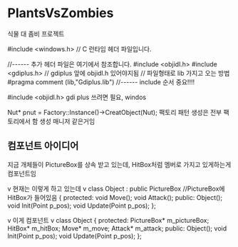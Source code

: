 # PlantsVsZombies
식물 대 좀비 프로젝트

#include <windows.h>
// C 런타임 헤더 파일입니다.

//------ 추가 헤더 파일은 여기에서 참조합니다.
#include <objidl.h>
#include <gdiplus.h>  // gdiplus  앞에 objidl.h 있어야지됨
// 파일형태로 lib 가지고 오는 방법
#pragma comment (lib,"Gdiplus.lib")
//------
include 순서 중요!!!!

#include <objidl.h> gdi plus 쓰려면 필요, windos




Nut* pnut =  Factory::Instance()->CreatObject(Nut); 팩토리 패턴
생성은 전부 팩토리에서 함 생성 매니저 같은거임


## 컴포넌트 아이디어
지금 개체들이 PictureBox를 상속 받고 있는데,
HitBox처럼 멤버로 가지고 있게하는게 컴포넌트임


v 현재는 이렇게 하고 있는데 v
class Object : public PictureBox //PictureBox에 HitBox가 들어있음
{
protected:
	void Move();
	void Attack();
public:
	Object();
	void Init(Point p_pos);
	void Update(Point p_pos);
};

v 이게 컴포넌트 v
class Object
{
protected:
 PictureBox* m_pictureBox;
 HitBox* m_hitBox;
 Move* m_move;
 Attack* m_attack;
public:
	Object();
	void Init(Point p_pos);
	void Update(Point p_pos);
};